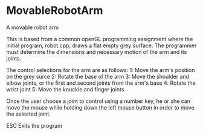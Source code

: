 # MovableRobotArm
A movable robot arm

This is based from a common openGL programming assignment where the initial program, robot.cpp, draws a flat empty grey surface.
The programmer must determine the dimensions and necessary motion of the arm and its joints.

The control selections for the arm are as follows:
1: Move the arm's position on the grey surce
2: Rotate the base of the arm
3: Move the shoulder and elbow joints, or the first and second joints from the arm's base
4: Rotate the wrist joint
5: Move the knuckle and finger joints

Once the user choose a joint to control using a number key, he or she can move the mouse while holding down the left mouse 
button in order to move the selected joint.

ESC Exits the program

